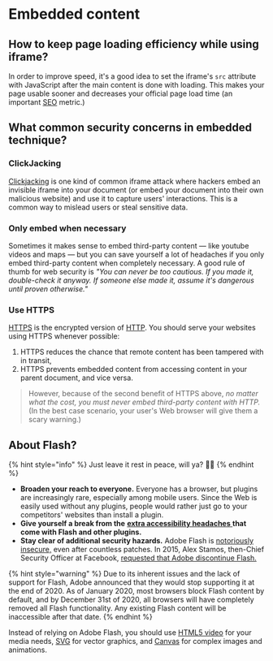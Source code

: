 # Embedded content

## How to keep page loading efficiency while using iframe?

In order to improve speed, it's a good idea to set the iframe's `src` attribute with JavaScript after the main content is done with loading. This makes your page usable sooner and decreases your official page load time \(an important [SEO](https://developer.mozilla.org/en-US/docs/Glossary/SEO) metric.\)

## What common security concerns in embedded technique?

### ClickJacking

[Clickjacking](https://en.wikipedia.org/wiki/Clickjacking) is one kind of common iframe attack where hackers embed an invisible iframe into your document \(or embed your document into their own malicious website\) and use it to capture users' interactions. This is a common way to mislead users or steal sensitive data.

### **Only embed when necessary**

Sometimes it makes sense to embed third-party content — like youtube videos and maps — but you can save yourself a lot of headaches if you only embed third-party content when completely necessary. A good rule of thumb for web security is _"You can never be too cautious. If you made it, double-check it anyway. If someone else made it, assume it's dangerous until proven otherwise."_

### **Use HTTPS**

[HTTPS](https://developer.mozilla.org/en-US/docs/Glossary/HTTPS) is the encrypted version of [HTTP](https://developer.mozilla.org/en-US/docs/Glossary/HTTP). You should serve your websites using HTTPS whenever possible:

1. HTTPS reduces the chance that remote content has been tampered with in transit,
2. HTTPS prevents embedded content from accessing content in your parent document, and vice versa.

> However, because of the second benefit of HTTPS above, _no matter what the cost, you must never embed third-party content with HTTP._ \(In the best case scenario, your user's Web browser will give them a scary warning.\)

## About Flash?

{% hint style="info" %}
Just leave it rest in peace, will ya? 👌🏻
{% endhint %}

* **Broaden your reach to everyone.** Everyone has a browser, but plugins are increasingly rare, especially among mobile users. Since the Web is easily used without any plugins, people would rather just go to your competitors' websites than install a plugin.
* **Give yourself a break from the** [**extra accessibility headaches** ](https://webaim.org/techniques/flash/)**that come with Flash and other plugins.**
* **Stay clear of additional security hazards.** Adobe Flash is [notoriously insecure,](https://www.cvedetails.com/product/6761/Adobe-Flash-Player.html?vendor_id=53) even after countless patches. In 2015, Alex Stamos, then-Chief Security Officer at Facebook,  [requested that Adobe discontinue Flash.](https://www.theverge.com/2015/7/13/8948459/adobe-flash-insecure-says-facebook-cso)

{% hint style="warning" %}
Due to its inherent issues and the lack of support for Flash, Adobe announced that they would stop supporting it at the end of 2020.  As of January 2020, most browsers block Flash content by default, and by December 31st of 2020, all browsers will have completely removed all Flash functionality. Any existing Flash content will be inaccessible after that date.
{% endhint %}

Instead of relying on Adobe Flash, you should use [HTML5 video](https://developer.mozilla.org/en-US/docs/Learn/HTML/Howto/Add_audio_or_video_content_to_a_webpage) for your media needs, [SVG](https://developer.mozilla.org/en-US/docs/Learn/HTML/Howto/Add_vector_image_to_a_webpage) for vector graphics, and [Canvas](https://developer.mozilla.org/en-US/docs/Web/API/Canvas_API/Tutorial) for complex images and animations. 

